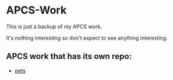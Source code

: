 # APCS-Work
This is just a backup of my APCS work.

It's nothing interesting so don't expect to see anything interesting.

## APCS work that has its own repo:
- [pets](https://github.com/TJScalzo/pets)
